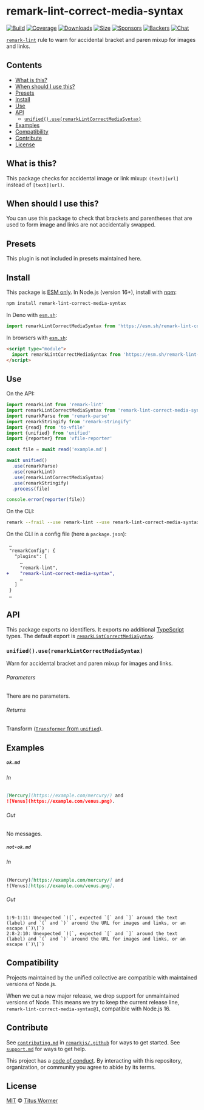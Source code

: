 <!--This file is generated-->

# remark-lint-correct-media-syntax

[![Build][badge-build-image]][badge-build-url]
[![Coverage][badge-coverage-image]][badge-coverage-url]
[![Downloads][badge-downloads-image]][badge-downloads-url]
[![Size][badge-size-image]][badge-size-url]
[![Sponsors][badge-funding-sponsors-image]][badge-funding-url]
[![Backers][badge-funding-backers-image]][badge-funding-url]
[![Chat][badge-chat-image]][badge-chat-url]

[`remark-lint`][github-remark-lint] rule to warn for accidental bracket and paren
mixup for images and links.

## Contents

* [What is this?](#what-is-this)
* [When should I use this?](#when-should-i-use-this)
* [Presets](#presets)
* [Install](#install)
* [Use](#use)
* [API](#api)
  * [`unified().use(remarkLintCorrectMediaSyntax)`](#unifieduseremarklintcorrectmediasyntax)
* [Examples](#examples)
* [Compatibility](#compatibility)
* [Contribute](#contribute)
* [License](#license)

## What is this?

This package checks for accidental image or link mixup:
`(text)[url]` instead of `[text](url)`.

## When should I use this?

You can use this package to check that brackets and parentheses
that are used to form image and links are not accidentally swapped.

## Presets

This plugin is not included in presets maintained here.

## Install

This package is [ESM only][github-gist-esm].
In Node.js (version 16+),
install with [npm][npm-install]:

```sh
npm install remark-lint-correct-media-syntax
```

In Deno with [`esm.sh`][esm-sh]:

```js
import remarkLintCorrectMediaSyntax from 'https://esm.sh/remark-lint-correct-media-syntax@1'
```

In browsers with [`esm.sh`][esm-sh]:

```html
<script type="module">
  import remarkLintCorrectMediaSyntax from 'https://esm.sh/remark-lint-correct-media-syntax@1?bundle'
</script>
```

## Use

On the API:

```js
import remarkLint from 'remark-lint'
import remarkLintCorrectMediaSyntax from 'remark-lint-correct-media-syntax'
import remarkParse from 'remark-parse'
import remarkStringify from 'remark-stringify'
import {read} from 'to-vfile'
import {unified} from 'unified'
import {reporter} from 'vfile-reporter'

const file = await read('example.md')

await unified()
  .use(remarkParse)
  .use(remarkLint)
  .use(remarkLintCorrectMediaSyntax)
  .use(remarkStringify)
  .process(file)

console.error(reporter(file))
```

On the CLI:

```sh
remark --frail --use remark-lint --use remark-lint-correct-media-syntax .
```

On the CLI in a config file (here a `package.json`):

```diff
 …
 "remarkConfig": {
   "plugins": [
     …
     "remark-lint",
+    "remark-lint-correct-media-syntax",
     …
   ]
 }
 …
```

## API

This package exports no identifiers.
It exports no additional [TypeScript][typescript] types.
The default export is
[`remarkLintCorrectMediaSyntax`][api-remark-lint-correct-media-syntax].

### `unified().use(remarkLintCorrectMediaSyntax)`

Warn for accidental bracket and paren mixup for images and links.

###### Parameters

There are no parameters.

###### Returns

Transform ([`Transformer` from `unified`][github-unified-transformer]).

## Examples

##### `ok.md`

###### In

```markdown
[Mercury](https://example.com/mercury/) and
![Venus](https://example.com/venus.png).
```

###### Out

No messages.

##### `not-ok.md`

###### In

```markdown
(Mercury)[https://example.com/mercury/] and
!(Venus)[https://example.com/venus.png].
```

###### Out

```text
1:9-1:11: Unexpected `)[`, expected `[` and `]` around the text (label) and `(` and `)` around the URL for images and links, or an escape (`)\[`)
2:8-2:10: Unexpected `)[`, expected `[` and `]` around the text (label) and `(` and `)` around the URL for images and links, or an escape (`)\[`)
```

## Compatibility

Projects maintained by the unified collective are compatible with maintained
versions of Node.js.

When we cut a new major release, we drop support for unmaintained versions of
Node.
This means we try to keep the current release line,
`remark-lint-correct-media-syntax@1`,
compatible with Node.js 16.

## Contribute

See [`contributing.md`][github-dotfiles-contributing] in [`remarkjs/.github`][github-dotfiles-health] for ways
to get started.
See [`support.md`][github-dotfiles-support] for ways to get help.

This project has a [code of conduct][github-dotfiles-coc].
By interacting with this repository, organization, or community you agree to
abide by its terms.

## License

[MIT][file-license] © [Titus Wormer][author]

[api-remark-lint-correct-media-syntax]: #unifieduseremarklintcorrectmediasyntax

[author]: https://wooorm.com

[badge-build-image]: https://github.com/remarkjs/remark-lint/workflows/main/badge.svg

[badge-build-url]: https://github.com/remarkjs/remark-lint/actions

[badge-chat-image]: https://img.shields.io/badge/chat-discussions-success.svg

[badge-chat-url]: https://github.com/remarkjs/remark/discussions

[badge-coverage-image]: https://img.shields.io/codecov/c/github/remarkjs/remark-lint.svg

[badge-coverage-url]: https://codecov.io/github/remarkjs/remark-lint

[badge-downloads-image]: https://img.shields.io/npm/dm/remark-lint-correct-media-syntax.svg

[badge-downloads-url]: https://www.npmjs.com/package/remark-lint-correct-media-syntax

[badge-funding-backers-image]: https://opencollective.com/unified/backers/badge.svg

[badge-funding-sponsors-image]: https://opencollective.com/unified/sponsors/badge.svg

[badge-funding-url]: https://opencollective.com/unified

[badge-size-image]: https://img.shields.io/bundlejs/size/remark-lint-correct-media-syntax

[badge-size-url]: https://bundlejs.com/?q=remark-lint-correct-media-syntax

[esm-sh]: https://esm.sh

[file-license]: https://github.com/remarkjs/remark-lint/blob/main/license

[github-dotfiles-coc]: https://github.com/remarkjs/.github/blob/main/code-of-conduct.md

[github-dotfiles-contributing]: https://github.com/remarkjs/.github/blob/main/contributing.md

[github-dotfiles-health]: https://github.com/remarkjs/.github

[github-dotfiles-support]: https://github.com/remarkjs/.github/blob/main/support.md

[github-gist-esm]: https://gist.github.com/sindresorhus/a39789f98801d908bbc7ff3ecc99d99c

[github-remark-lint]: https://github.com/remarkjs/remark-lint

[github-unified-transformer]: https://github.com/unifiedjs/unified#transformer

[npm-install]: https://docs.npmjs.com/cli/install

[typescript]: https://www.typescriptlang.org
